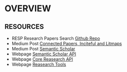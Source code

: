 # OVERVIEW

## RESOURCES
- RESP Research Papers Search [Github Repo](https://github.com/monk1337/resp/tree/main)
- Medium Post [Connected Papers, Inciteful and Litmaps](https://aarontay.medium.com/3-new-tools-to-try-for-literature-mapping-connected-papers-inciteful-and-litmaps-a399f27622a)
- Medium Post [Semantic Scholar](https://blog.allenai.org/a-new-and-improved-semantic-scholar-api-8dd6329972bc)
- Webpage [Semantic Scholar API](https://www.semanticscholar.org/product/api)
- Webpage [Core Reasearch API](https://core.ac.uk/services/api)
- Webpage [Reasearch Tools](https://topai.tools/alternatives/connected-papers)
